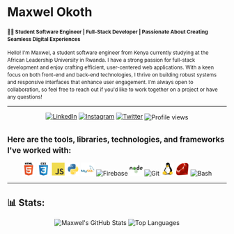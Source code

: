 # Maxwel Okoth

**<small>👨‍💻 Student Software Engineer | Full-Stack Developer | Passionate About Creating Seamless Digital Experiences</small>**

<small>Hello! I'm Maxwel, a student software engineer from Kenya currently studying at the African Leadership University in Rwanda. I have a strong passion for full-stack development and enjoy crafting efficient, user-centered web applications. With a keen focus on both front-end and back-end technologies, I thrive on building robust systems and responsive interfaces that enhance user engagement. I'm always open to collaboration, so feel free to reach out if you'd like to work together on a project or have any questions!</small>

---

<p align="center">
  <a href="https://www.linkedin.com/in/maxwelokoth/" target="_blank"><img src="https://img.shields.io/badge/-LinkedIn-blue?style=flat-square&logo=linkedin&logoColor=white" alt="LinkedIn"/></a> 
  <a href="https://instagram.com/max.omina" target="_blank"><img src="https://img.shields.io/badge/-Instagram-E1306C?style=flat-square&logo=instagram&logoColor=white" alt="Instagram"/></a> 
  <a href="https://twitter.com/maxomina" target="_blank"><img src="https://img.shields.io/badge/-Twitter-1DA1F2?style=flat-square&logo=twitter&logoColor=white" alt="Twitter"/></a>
  <img src="https://komarev.com/ghpvc/?username=maaxboon&label=Profile%20views&color=0e75b6&style=flat" alt="Profile views" style="vertical-align: middle;"/>
</p>

## <small>Here are the tools, libraries, technologies, and frameworks I've worked with:</small>
<p align="center">
  <img src="https://raw.githubusercontent.com/devicons/devicon/master/icons/html5/html5-original-wordmark.svg" alt="HTML5" width="30" height="30"/> 
  <img src="https://raw.githubusercontent.com/devicons/devicon/master/icons/css3/css3-original-wordmark.svg" alt="CSS3" width="30" height="30"/> 
  <img src="https://raw.githubusercontent.com/devicons/devicon/master/icons/javascript/javascript-original.svg" alt="JavaScript" width="30" height="30"/> 
  <img src="https://raw.githubusercontent.com/devicons/devicon/master/icons/python/python-original.svg" alt="Python" width="30" height="30"/> 
  <img src="https://raw.githubusercontent.com/devicons/devicon/master/icons/mysql/mysql-original-wordmark.svg" alt="MySQL" width="30" height="30"/> 
  <img src="https://www.vectorlogo.zone/logos/firebase/firebase-icon.svg" alt="Firebase" width="30" height="30"/> 
  <img src="https://raw.githubusercontent.com/devicons/devicon/master/icons/nodejs/nodejs-original-wordmark.svg" alt="Node.js" width="30" height="30"/> 
  <img src="https://www.vectorlogo.zone/logos/git-scm/git-scm-icon.svg" alt="Git" width="30" height="30"/> 
  <img src="https://raw.githubusercontent.com/devicons/devicon/master/icons/linux/linux-original.svg" alt="Linux" width="30" height="30"/> 
  <img src="https://raw.githubusercontent.com/devicons/devicon/master/icons/ruby/ruby-original.svg" alt="Ruby" width="30" height="30"/> 
  <img src="https://www.vectorlogo.zone/logos/gnu_bash/gnu_bash-icon.svg" alt="Bash" width="30" height="30"/> 
</p>

---

## 📊 Stats:
<p align="center">
  <img src="https://github-readme-streak-stats.herokuapp.com/?user=maaxboon&theme=dark" alt="Maxwel's GitHub Stats" style="display: inline-block;"/>
  <img src="https://github-readme-stats.vercel.app/api/top-langs/?username=maaxboon&layout=compact&theme=dark&langs_count=8" alt="Top Languages" style="display: inline-block;"/>
</p>
